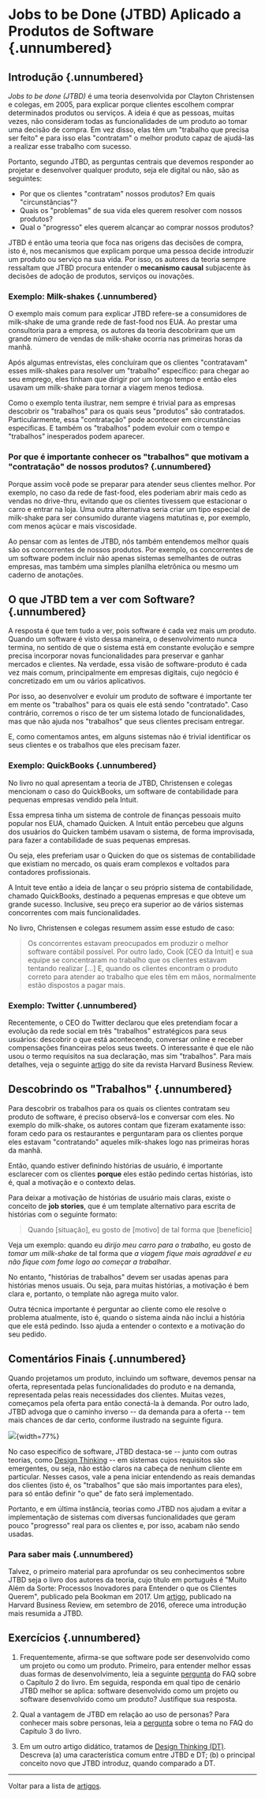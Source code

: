 # Jobs to be Done (JTBD) Aplicado a Produtos de Software {.unnumbered}
 
## Introdução {.unnumbered}

*Jobs to be done (JTBD)* é uma teoria desenvolvida por Clayton Christensen
e colegas, em 2005, para explicar porque clientes escolhem comprar 
determinados produtos ou serviços. A ideia é que as pessoas, muitas
vezes, não consideram todas as funcionalidades de um produto 
ao tomar uma decisão de compra. Em vez disso, elas têm um 
"trabalho que precisa ser feito" e para isso elas "contratam" 
o melhor produto capaz de ajudá-las a realizar esse trabalho
com sucesso.

Portanto, segundo JTBD, as perguntas centrais que devemos responder 
ao projetar e desenvolver qualquer produto, seja ele digital 
ou não, são as seguintes: 

* Por que os clientes "contratam" nossos produtos? Em quais "circunstâncias"?
* Quais os "problemas" de sua vida eles querem resolver com nossos produtos? 
* Qual o "progresso" eles querem alcançar ao comprar nossos produtos?

JTBD é então uma teoria que foca nas origens das decisões de compra, isto é,
nos mecanismos que explicam porque uma pessoa decide introduzir um produto 
ou serviço na sua vida.  Por isso, os autores da teoria sempre ressaltam
que JTBD procura entender o **mecanismo causal** subjacente às decisões 
de adoção de produtos, serviços ou inovações.

### Exemplo: Milk-shakes {.unnumbered}

O exemplo mais comum para explicar JTBD refere-se a consumidores de 
milk-shake de uma grande rede de fast-food nos EUA. Ao prestar uma 
consultoria para a empresa, os autores da teoria descobriram que um 
grande número de vendas de milk-shake ocorria nas primeiras horas da 
manhã. 

Após algumas entrevistas, eles concluíram que os clientes 
"contratavam" esses milk-shakes para resolver um "trabalho" 
específico: para chegar ao seu emprego, eles tinham que dirigir por 
um longo tempo e então eles usavam um milk-shake para tornar a 
viagem menos tediosa.

Como o exemplo tenta ilustrar, nem sempre é trivial para as 
empresas descobrir os "trabalhos" para os quais seus "produtos" 
são contratados. Particularmente, essa "contratação" pode acontecer 
em circunstâncias específicas. E também os "trabalhos" podem evoluir 
com o tempo e "trabalhos" inesperados podem aparecer.

### Por que é importante conhecer os "trabalhos" que motivam a "contratação" de nossos produtos? {.unnumbered}

Porque assim você pode se preparar para atender seus clientes melhor. 
Por exemplo, no caso da rede de fast-food, eles poderiam abrir 
mais cedo as vendas no drive-thru, evitando que os clientes 
tivessem que estacionar o carro e entrar na loja. 
Uma outra alternativa seria criar um tipo especial de milk-shake 
para ser consumido durante viagens matutinas e, por exemplo, 
com menos açúcar e mais viscosidade.

Ao pensar com as lentes de JTBD, nós também entendemos melhor
quais são os concorrentes de nossos produtos. Por exemplo,
os concorrentes de um software podem incluir não apenas 
sistemas semelhantes de outras empresas, mas também uma 
simples planilha eletrônica ou mesmo um caderno de anotações.

## O que JTBD tem a ver com Software? {.unnumbered}

A resposta é que tem tudo a ver, pois software é cada vez mais um 
produto. Quando um software é visto dessa maneira, o desenvolvimento 
nunca termina, no sentido de que o sistema está em constante 
evolução e sempre precisa incorporar novas funcionalidades para 
preservar e ganhar mercados e clientes. Na verdade, essa visão de 
software-produto é cada vez mais comum, principalmente em empresas 
digitais, cujo negócio é concretizado em um ou vários aplicativos. 

Por isso, ao desenvolver e evoluir um produto de software é importante
ter em mente os "trabalhos" para os quais ele está sendo 
"contratado". Caso contrário, corremos o risco de ter um sistema 
lotado de funcionalidades, mas que não ajuda nos "trabalhos" que 
seus clientes precisam entregar. 

E, como comentamos antes, em alguns sistemas não é trivial 
identificar os seus clientes e os trabalhos que eles precisam fazer.

### Exemplo: QuickBooks {.unnumbered} 

No livro no qual apresentam a teoria de JTBD, Christensen e colegas 
mencionam o caso do QuickBooks, um software de contabilidade para 
pequenas empresas vendido pela Intuit. 

Essa empresa tinha um sistema de controle de finanças pessoais muito 
popular nos EUA, chamado Quicken. A Intuit então percebeu que alguns 
dos usuários do Quicken também usavam o sistema, de forma improvisada, 
para fazer a contabilidade de suas pequenas empresas. 

Ou seja, eles preferiam usar o Quicken do que os sistemas de 
contabilidade que existiam no mercado, os quais eram complexos 
e voltados para contadores profissionais.

A Intuit teve então a ideia de lançar o seu próprio sistema
de contabilidade, chamado QuickBooks, destinado a pequenas 
empresas e que obteve um grande sucesso. Inclusive, seu
preço era superior ao de vários sistemas concorrentes com 
mais funcionalidades.

No livro, Christensen e colegas resumem assim esse estudo 
de caso:

> Os concorrentes estavam preocupados em produzir o melhor
software contábil possível. Por outro lado, Cook [CEO da Intuit] 
e sua equipe se concentraram no trabalho que os clientes estavam
tentando realizar [...] E, quando os clientes encontram o produto 
correto para atender ao trabalho que eles têm em mãos, 
normalmente estão dispostos a pagar mais.


### Exemplo: Twitter {.unnumbered} 

Recentemente, o CEO do Twitter declarou que eles pretendiam 
focar a evolução da rede social em três "trabalhos" estratégicos 
para seus usuários: descobrir o que está acontecendo, conversar 
online e receber compensações financeiras pelos seus tweets. 
O interessante é que ele não usou o termo requisitos na sua 
declaração, mas sim "trabalhos". Para mais detalhes, veja o 
seguinte [artigo](https://hbr.org/2021/10/how-twitter-applied-the-jobs-to-be-done-approach-to-strategy) 
do site da revista Harvard Business Review. 

## Descobrindo os "Trabalhos" {.unnumbered} 

Para descobrir os trabalhos para os quais os clientes contratam 
seu produto de software, é preciso observá-los e conversar com 
eles. No exemplo do milk-shake, os autores contam que fizeram 
exatamente isso: foram cedo para os restaurantes e perguntaram 
para os clientes porque eles estavam "contratando" aqueles 
milk-shakes logo nas primeiras horas da manhã.

Então, quando estiver definindo histórias de usuário, é 
importante esclarecer com os clientes **porque** eles estão 
pedindo certas histórias, isto é, qual a motivação e o contexto 
delas. 

Para deixar a motivação de histórias de usuário mais claras, 
existe o conceito de **job stories**, que é um template alternativo 
para escrita de histórias com o seguinte formato:

> Quando [situação], eu gosto de [motivo] de tal forma que [benefício]

Veja um exemplo: quando eu *dirijo meu carro para o trabalho*, eu 
gosto de *tomar um milk-shake* de tal forma que *a viagem fique mais 
agradável e eu não fique com fome logo ao começar a trabalhar*.

No entanto, "histórias de trabalhos" devem ser usadas apenas para 
histórias menos usuais. Ou seja, para muitas histórias, a motivação 
é bem clara e, portanto, o template não agrega muito valor.

Outra técnica importante é perguntar ao cliente como ele resolve 
o problema atualmente, isto é, quando o sistema ainda não inclui 
a história que ele está pedindo. Isso ajuda a entender 
o contexto e a motivação do seu pedido.


## Comentários Finais {.unnumbered} 

Quando projetamos um produto, incluindo um software, devemos pensar
na oferta, representada pelas funcionalidades do produto e na
demanda, representada pelas reais necessidades dos clientes. Muitas
vezes, começamos pela oferta para então conectá-la à demanda. 
Por outro lado, JTBD advoga que o caminho inverso -- da demanda 
para a oferta -- tem mais chances de dar certo, conforme ilustrado
na seguinte figura.

![](./figs/jtbd.jpg){width=77%}

No caso específico de software, JTBD destaca-se -- junto com outras teorias, 
como [Design Thinking](./design-thinking.html) -- em sistemas
cujos requisitos são emergentes, ou seja, não estão claros 
na cabeça de nenhum cliente em particular.  Nesses casos,
vale a pena iniciar entendendo as reais demandas dos clientes
(isto é, os "trabalhos" que são mais importantes para eles),
para só então definir "o que" de fato será implementado.

Portanto, e em última instância, teorias como JTBD nos ajudam a 
evitar a implementação de sistemas com diversas funcionalidades 
que geram pouco "progresso" real para os clientes e, por isso, 
acabam não sendo usadas. 

### Para saber mais {.unnumbered} 

Talvez, o primeiro material para aprofundar os seu conhecimentos 
sobre JTBD seja o livro dos autores da teoria, cujo título em 
português é "Muito Além da Sorte: Processos Inovadores para 
Entender o que os Clientes Querem", publicado pela Bookman 
em 2017. Um 
[artigo](https://hbr.org/2016/09/know-your-customers-jobs-to-be-done), 
publicado na Harvard Business Review, em setembro de 2016, oferece 
uma introdução mais resumida a JTBD. 

## Exercícios {.unnumbered} 

1. Frequentemente, afirma-se que software pode ser desenvolvido 
como um projeto ou como um produto. Primeiro, para entender melhor 
essas duas formas de desenvolvimento, leia a seguinte 
[pergunta](https://engsoftmoderna.info/artigos/processos-faq.html#qual-a-diferen%C3%A7a-entre-times-orientados-por-projeto-e-por-produto) 
do FAQ sobre o Capítulo 2 do livro. Em seguida,
responda em qual tipo de cenário JTBD melhor se aplica: software 
desenvolvido como um projeto ou software desenvolvido como um produto? 
Justifique sua resposta.

2. Qual a vantagem de JTBD em relação ao uso de personas? Para 
conhecer mais sobre personas, leia a 
[pergunta](https://engsoftmoderna.info/artigos/requisitos-faq.html#o-que-s%C3%A3o-personas) sobre o tema no
FAQ do Capítulo 3 do livro.

3. Em um outro artigo didático, tratamos de 
[Design Thinking (DT)](./design-thinking.html). 
Descreva (a) uma característica comum entre JTBD e DT; (b) o principal conceito 
novo que JTBD introduz, quando comparado a DT.

* * * 

Voltar para a lista de [artigos](./artigos.html).

